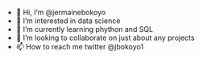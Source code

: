 - 👋 Hi, I’m @jermainebokoyo
- 👀 I’m interested in data science
- 🌱 I’m currently learning phython and SQL
- 💞️ I’m looking to collaborate on just about any projects
- 📫 How to reach me twitter @jbokoyo1

